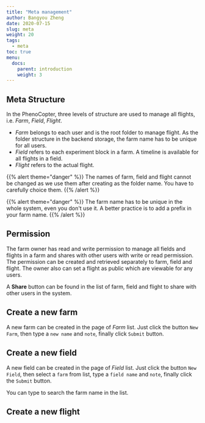 ```yaml
---
title: "Meta management"
author: Bangyou Zheng
date: 2020-07-15
slug: meta
weight: 20
tags:
  - meta
toc: true
menu:
  docs:
    parent: introduction
    weight: 3
---
```



## Meta Structure

In the PhenoCopter, three levels of structure are used to manage all flights, i.e. *Farm*, *Field*, *Flight*.

* *Farm* belongs to each user and is the root folder to manage flight.
As the folder structure in the backend storage, the farm name has to be unique for all users.
* *Field* refers to each experiment block in a farm. A timeline is available for all flights in a field.
* *Flight* refers to the actual flight.

{{% alert theme="danger" %}}
The names of farm, field and flight cannot be changed as we use them after creating as the folder name. You have to carefully choice them.
{{% /alert %}}


{{% alert theme="danger" %}}
The farm name has to be unique in the whole system, even you don't use it. A better practice is to add a prefix in your farm name.
{{% /alert %}}


## Permission

The farm owner has read and write permission to manage all fields and flights in a farm and shares with other users with write or read permission. The permission can be created and retrieved separately to farm, field and flight. The owner also can set a flight as public which are viewable for any users. 

A **Share** button can be found in the list of farm, field and flight to share with other users in the system.

## Create a new farm

A new farm can be created in the page of *Farm* list. Just click the 
button `New Farm`, then type a `new name` and `note`,
finally click `Submit` button.

## Create a new field
A new field can be created in the page of *Field* list. Just click the button `New Field`, then select a `farm` from list, 
type a `field name` and  `note`, finally click the `Submit` button. 

You can type to search the farm name in the list.

## Create a new flight

